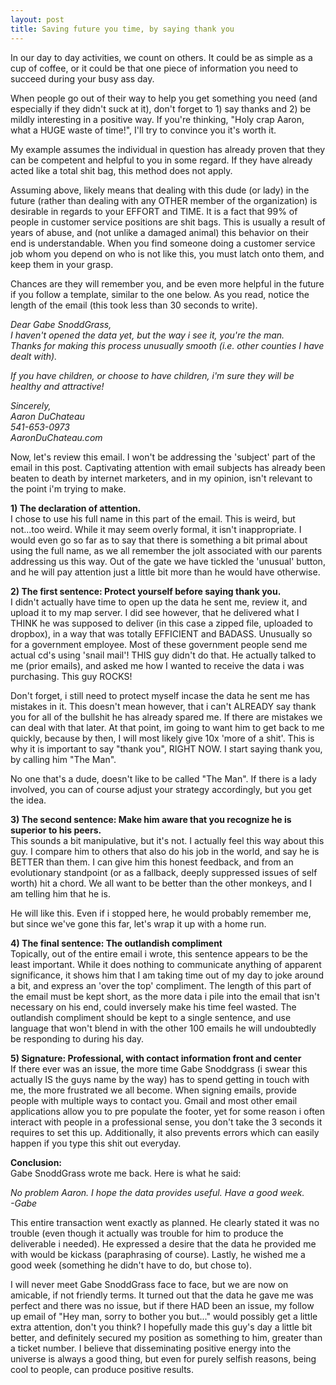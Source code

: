 ```yaml
---
layout: post
title: Saving future you time, by saying thank you
---
```


In our day to day activities, we count on others. It could be as simple as a cup of coffee, or it could be that one piece of information you need to succeed during your busy ass day.

When people go out of their way to help you get something you need (and especially if they didn't suck at it), don't forget to 1) say thanks and 2) be mildly interesting in a positive way. If you're thinking, "Holy crap Aaron, what a HUGE waste of time!", I'll try to convince you it's worth it. 

My example assumes the individual in question has already proven that they can be competent and helpful to you in some regard. If they have already acted like a total shit bag, this method does not apply. 

Assuming above, likely means that dealing with this dude (or lady) in the future (rather than dealing with any OTHER member of the organization) is desirable in regards to your EFFORT and TIME. It is a fact that 99% of people in customer service positions are shit bags. This is usually a result of years of abuse, and (not unlike a damaged animal) this behavior on their end is understandable. When you find someone doing a customer service job whom you depend on who is not like this, you must latch onto them, and keep them in your grasp. 

Chances are they will remember you, and be even more helpful in the future if you follow a template, similar to the one below. As you read, notice the length of the email (this took less than 30 seconds to write). 

<i>Dear Gabe SnoddGrass,<br/>
I haven't opened the data yet, but the way i see it, you're the man. <br/>
Thanks for making this process unusually smooth (i.e. other counties I have dealt with). 

If you have children, or choose to have children, i'm sure they will be healthy and attractive!

Sincerely,<br/>
Aaron DuChateau<br/>
541-653-0973<br/>
AaronDuChateau.com<br/></i>

Now, let's review this email. I won't be addressing the 'subject' part of the email in this post. Captivating attention with email subjects has already been beaten to death by internet marketers, and in my opinion, isn't relevant to the point i'm trying to make. 

<b>1) The declaration of attention.</b><br/>
I chose to use his full name in this part of the email. This is weird, but not...too weird. While it may seem overly formal, it isn't inappropriate. I would even go so far as to say that there is something a bit primal about using the full name, as we all remember the jolt associated with our parents addressing us this way. Out of the gate we have tickled the 'unusual' button, and he will pay attention just a little bit more than he would have otherwise. 

<b>2) The first sentence: Protect yourself before saying thank you.</b><br/>
I didn't actually have time to open up the data he sent me, review it, and upload it to my map server. I did see however, that he delivered what I THINK he was supposed to deliver (in this case a zipped file, uploaded to dropbox), in a way that was totally EFFICIENT and BADASS. Unusually so for a government employee. Most of these government people send me actual cd's using 'snail mail'! THIS guy didn't do that. He actually talked to me (prior emails), and asked me how I wanted to receive the data i was purchasing. This guy ROCKS! 

Don't forget, i still need to protect myself incase the data he sent me has mistakes in it. This doesn't mean however, that i can't ALREADY say thank you for all of the bullshit he has already spared me. If there are mistakes we can deal with that later. At that point, im going to want him to get back to me quickly, because by then, I will most likely give 10x 'more of a shit'. This is why it is important to say "thank you", RIGHT NOW. I start saying thank you, by calling him "The Man". 

No one that's a dude, doesn't like to be called "The Man". If there is a lady involved, you can of course adjust your strategy accordingly, but you get the idea. 

<b>3) The second sentence: Make him aware that you recognize he is superior to his peers.</b><br/>
This sounds a bit manipulative, but it's not. I actually feel this way about this guy. I compare him to others that also do his job in the world, and say he is BETTER than them. I can give him this honest feedback, and from an evolutionary standpoint (or as a fallback, deeply suppressed issues of self worth) hit a chord. We all want to be better than the other monkeys, and I am telling him that he is. 

He will like this. Even if i stopped here, he would probably remember me, but since we've gone this far, let's wrap it up with a home run. 

<b>4) The final sentence: The outlandish compliment</b><br/>
Topically, out of the entire email i wrote, this sentence appears to be the least important. While it does nothing to communicate anything of apparent significance, it shows him that I am taking time out of my day to joke around a bit, and express an 'over the top' compliment. The length of this part of the email must be kept short, as the more data i pile into the email that isn't necessary on his end, could inversely make his time feel wasted. The outlandish compliment should be kept to a single sentence, and use language that won't blend in with the other 100 emails he will undoubtedly be responding to during his day. 

<b>5) Signature: Professional, with contact information front and center</b><br/>
If there ever was an issue, the more time Gabe Snoddgrass (i swear this actually IS the guys name by the way) has to spend getting in touch with me, the more frustrated we all become. When signing emails, provide people with multiple ways to contact you. Gmail and most other email applications allow you to pre populate the footer, yet for some reason i often interact with people in a professional sense, you don't take the 3 seconds it requires to set this up. Additionally, it also prevents errors which can easily happen if you type this shit out everyday. 

<b>Conclusion:</b><br/>
Gabe SnoddGrass wrote me back. Here is what he said:

<i>No problem Aaron.  I hope the data provides useful.  Have a good week.<br/>
-Gabe</i>

This entire transaction went exactly as planned. He clearly stated it was no trouble (even though it actually was trouble for him to produce the deliverable i needed). He expressed a desire that the data he provided me with would be kickass (paraphrasing of course). Lastly, he wished me a good week (something he didn't have to do, but chose to).

I will never meet Gabe SnoddGrass face to face, but we are now on amicable, if not friendly terms. It turned out that the data he gave me was perfect and there was no issue, but if there HAD been an issue, my follow up email of "Hey man, sorry to bother you but..." would possibly get a little extra attention, don't you think? I hopefully made this guy's day a little bit better, and definitely secured my position as something to him, greater than a ticket number. I believe that disseminating positive energy into the universe is always a good thing, but even for purely selfish reasons, being cool to people, can produce positive results. 